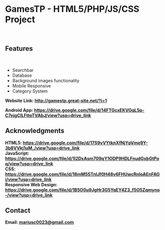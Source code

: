 <h1>GamesTP - HTML5/PHP/JS/CSS Project</h1>
<br>
<h2>Features</h2>
<br>
<ul>
    <li>Searchbar</li>
    <li>Database</li>
    <li>Background images functionality</li>
    <li>Mobile Responsive</li>
    <li>Category System</li>

</ul>

<b> Website Link: http://gamestp.great-site.net/?i=1<b>

<b> Android App: https://drive.google.com/file/d/14FTGcxEKVOqL5p-C7ejgClLFttoTVAbJ/view?usp=drive_link<b>

<h2>Acknowledgments</h2>

<b> HTML5: https://drive.google.com/file/d/17S9vVYtknXfNjYpVme9Y-3b8VVkj1uM_/view?usp=drive_link <b>
<br>
<b> JavaScript: https://drive.google.com/file/d/1l2DxAsm709qY1ODP9HDLFnudGxbGtPoq/view?usp=drive_link <b>
<br>
<b> CSS: https://drive.google.com/file/d/18mM5STnlJf0H48v6FHUwcRnloAEnFAGi/view?usp=drive_link <b>
<br>
<b> Responsive Web Design: https://drive.google.com/file/d/1B5O0u9JgHr3G5YqEY4Z3_f5O5Zqmyno-/view?usp=drive_link<b>

<h2>Contact</h2>

<b> Email: mariusc0023@gmail.com </b>
